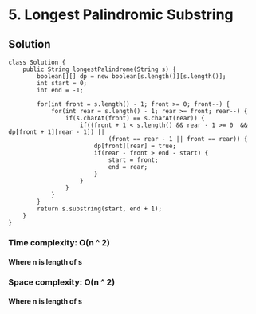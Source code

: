 # 5. Longest Palindromic Substring
## Solution
```
class Solution {
    public String longestPalindrome(String s) {
        boolean[][] dp = new boolean[s.length()][s.length()];
    	int start = 0;
    	int end = -1;
    	
    	for(int front = s.length() - 1; front >= 0; front--) {
    		for(int rear = s.length() - 1; rear >= front; rear--) {
    			if(s.charAt(front) == s.charAt(rear)) {
    				if((front + 1 < s.length() && rear - 1 >= 0  && dp[front + 1][rear - 1]) ||
    						(front == rear - 1 || front == rear)) {
    					dp[front][rear] = true;
    					if(rear - front > end - start) {
    						start = front;
    						end = rear;
    					}
    				}
    			}
    		}
    	}
        return s.substring(start, end + 1);
    }
}
```
### Time complexity: O(n ^ 2)
#### Where n is length of s
### Space complexity: O(n ^ 2)
#### Where n is length of s